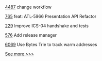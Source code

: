 
[4487](https://github.com/hyperledger/fabric/pull/4487) change workflow

[765](https://github.com/hyperledger-labs/open-enterprise-agent/pull/765) feat: ATL-5966 Presentation API Refactor

[229](https://github.com/hyperledger-labs/yui-ibc-solidity/pull/229) Improve ICS-04 handshake and tests

[576](https://github.com/hyperledger/cello/pull/576) Add release manager

[6069](https://github.com/hyperledger/besu/pull/6069) Use Bytes Trie to track warm addresses


[See more >>>](https://start-here.hyperledger.org/pull-requests)
